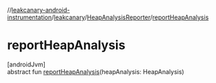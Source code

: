 //[leakcanary-android-instrumentation](../../../index.md)/[leakcanary](../index.md)/[HeapAnalysisReporter](index.md)/[reportHeapAnalysis](report-heap-analysis.md)

# reportHeapAnalysis

[androidJvm]\
abstract fun [reportHeapAnalysis](report-heap-analysis.md)(heapAnalysis: HeapAnalysis)
